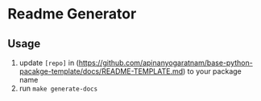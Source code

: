 # Readme Generator

## Usage

1. update `[repo]` in (https://github.com/apinanyogaratnam/base-python-pacakge-template/docs/README-TEMPLATE.md) to your package name
2. run `make generate-docs`
